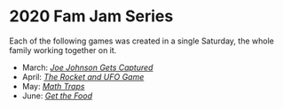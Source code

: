 # 2020 Fam Jam Series

Each of the following games was created in a single Saturday, the whole family
working together on it.

- March: [_Joe Johnson Gets Captured_](https://github.com/the-g-force/FamJam-March2020)
- April: [_The Rocket and UFO Game_](https://the-g-force.github.io/FamJam-April2020/)
- May: [_Math Traps_](https://the-g-force.github.io/FamJam-May2020/)
- June: [_Get the Food_](https://the-g-force.github.io/FamJam-June2020/)
